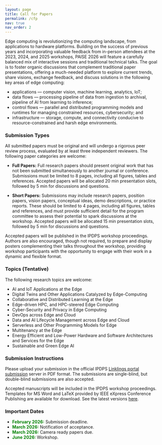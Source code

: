 ```yaml
---
layout: page
title: Call for Papers
permalink: /cfp
nav: true
nav_order: 2
---
```


Edge computing is revolutionizing the computing landscape, from applications to hardware platforms. Building on the success of previous years and incorporating valuable feedback from in-person attendees at the 2023, 2024, and 2025 workshops, PAISE 2026 will feature a carefully balanced mix of interactive sessions and traditional technical talks. The goal is to foster organic discussions that complement traditional paper presentations, offering a much-needed platform to explore current trends, share visions, exchange feedback, and discuss solutions in the following key areas of edge computing:  

* applications — computer vision, machine learning, analytics, IoT;
* data flows — processing pipeline of data from ingestion to archival, pipeline of AI from learning to inference;
* control flows — parallel and distributed programming models and runtimes for managing constrained resources, cybersecurity; and
* infrastructure — storage, compute, and connectivity conducive to resource-constrained and harsh edge environments.

### Submission Types

All submitted papers must be original and will undergo a rigorous peer review process, evaluated by at least three independent reviewers. The following paper categories are welcome:

* **Full Papers:** Full research papers should present original work that has not been submitted simultaneously to another journal or conference. Submissions must be limited to 8 pages, including all figures, tables and references. Accepted papers will be allocated 20 min presentation slots, followed by 5 min for discussions and questions. 


* **Short Papers:** Submissions may include research papers, position papers, vision papers, conceptual ideas, demo descriptions, or practice reports. These should be limited to 4 pages, including all figures, tables and references, and must provide sufficient detail for the program committee to assess their potential to spark discussions at the workshop. Accepted papers will be allocated 15 min presentation slots, followed by 5 min for discussions and questions. 

Accepted papers will be published in the IPDPS workshop proceedings. Authors are also encouraged, though not required, to prepare and display posters complementing their talks throughout the workshop, providing workshop participants with the opportunity to engage with their work in a dynamic and flexible format.


### Topics (Tentative)

The following research topics are welcome:

* AI and IoT Applications at the Edge
* Digital Twins and Other Applications Catalyzed by Edge-Computing
* Collaborative and Distributed Learning at the Edge
* Edge-driven HPC, and HPC-steered Edge Computing
* Cyber-Security and Privacy in Edge Computing
* DevOps across Edge and Cloud
* Data and AI Lifecycle Management across Edge and Cloud
* Serverless and Other Programming Models for Edge
* Multitenancy at the Edge
* Energy Efficient and Low-Power Hardware and Software Architectures and Services for the Edge
* Sustainable and Green Edge AI

### Submission Instructions

Please upload your submission in the official IPDPS [Linklings portal submission](https://ssl.linklings.net/conferences/ipdps/) server in PDF format. The submissions are single-blind, but double-blind submissions are also accepted.

Accepted manuscripts will be included in the IPDPS workshop proceedings. Templates for MS Word and LaTeX provided by IEEE eXpress Conference Publishing are available for download. See the latest versions [here](https://www.ieee.org/conferences_events/conferences/publishing/templates.html).

### Important Dates

* <b style="color:green"> February 2026:</b> Submission deadline.
* <b style="color:green"> March 2026:</b> Notification of acceptance.
* <b style="color:green"> March 2026:</b> Camera ready papers due.
* <b style="color:green"> June 2026: </b> Workshop.

